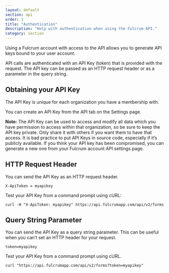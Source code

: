 ```yaml
---
layout: default
section: api
order: 2
title: "Authentication"
description: "Help with authentication when using the Fulcrum API."
category: section
---
```


Using a Fulcrum account with access to the API allows you to generate API keys bound to your user account.

API calls are authenticated with an API Key (token) that is provided with the request. The API key can be passed as an HTTP request header or as a parameter in the query string.

## Obtaining your API Key

The API Key is unique for each organization you have a membership with.

You can create an API Key from the API tab on the Settings page.

**Note:** The API Key can be used to access and modify all data which you have permission to access within that organization, so be sure to keep the API key private. Only share it with others if you want them to have that access. It is bad practice to put API Keys in source code, especially if it’s publicly available. If you think your API key has been compromised, you can generate a new one from your Fulcrum account API settings page.

## HTTP Request Header

You can send the API Key as an HTTP request header.

`X-ApiToken = myapikey`

Test your API Key from a command prompt using cURL:

`curl -H "X-ApiToken: myapikey" https://api.fulcrumapp.com/api/v2/forms`

## Query String Parameter

You can send the API Key as a query string parameter. This can be useful when you can’t set an HTTP header for your request.

`token=myapikey`

Test your API Key from a command prompt using cURL.

`curl "https://api.fulcrumapp.com/api/v2/forms?token=myapikey"`
